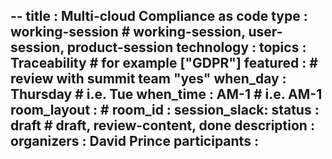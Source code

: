 --
title        : Multi-cloud Compliance as code
type         : working-session      # working-session, user-session, product-session
technology   :
topics       : Traceability       # for example ["GDPR"]
featured     :                    # review with summit team "yes"
when_day     : Thursday           # i.e.    Tue
when_time    : AM-1               # i.e.    AM-1
room_layout  :                    #
room_id      :
session_slack: 
status       : draft              # draft, review-content, done
description  :
organizers   : David Prince
participants :
---


<!--(add intro)

## WHY

(...)

## What

(...)

## Outcomes

(...)

## References

(...)


## Previous-->

